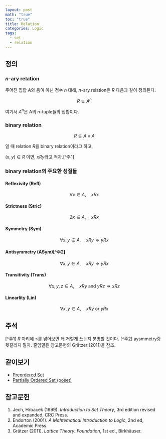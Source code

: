 ```yaml
---
layout: post
math: "true"
toc: "true"
title: Relation
categories: Logic
tags:
  - set
  - relation
---
```

## 정의

### ${ n }$-ary relation

주어진 집합 ${ A }$와 음이 아닌 정수 ${n}$ 대해, ${ n }$-ary relation은 ${ R }$ 다음과 같이 정의된다.

$$ R \subseteq A^{n} $$

여기서 ${ A^{n} }$은 A의 ${ n }$-tuple들의 집합이다.

### binary relation

$$ R \subseteq A \times A $$

일 때 relation ${ R }$을 binary relation이라고 하고,

${ (x,y) \in R }$ 이면, ${ xRy }$라고 적자.[^주1]


### binary relation의 주요한 성질들

#### Reflexivity (Refl)

$$ \forall  x \in A, \quad xRx $$

#### Strictness (Stric)

$$ \nexists x \in A, \quad xRx  $$

#### Symmetry (Sym)

$$ \forall x,y \in A, \quad xRy \Rightarrow yRx $$

#### Antisymmetry (ASym)[^주2]

$$ \forall x,y \in A, \quad xRy \Rightarrow yRx $$

#### Transitivity (Trans)

$$ \forall x,y,z \in A, \quad xRy \mbox{ and }  yRz \Rightarrow xRz $$

#### Linearlity (Lin)

$$ \forall x,y \in A, \quad xRy \mbox{ or } yRx$$

## 주석

[^주1] ${ R }$ 자리에 ${ \le }$를 넣어보면 왜 저렇게 쓰는지 분명할 것이다.
[^주2]  aysmmetry랑 헷갈리지 말자. 줄임말은 참고문헌의 Grätzer (2011)을 참조.

## 같이보기

- [Preordered Set](https://paraconsistent.github.io/logic/2024/02/15/preorder.html)
- [Partially Ordered Set (poset)](https://paraconsistent.github.io/logic/2024/02/15/Poset.html)

## 참고문헌

1. Jech, Hrbacek (1999). *Introduction to Set Theory*, 3rd edition revised and expanded, CRC Press.
1. Endorton (2001). *A Mahtematical Introduction to Logic*, 2nd ed, Academic Press.
1. Grätzer (2011). *Lattice Theory: Foundation*, 1st ed., Birkhäuser.
